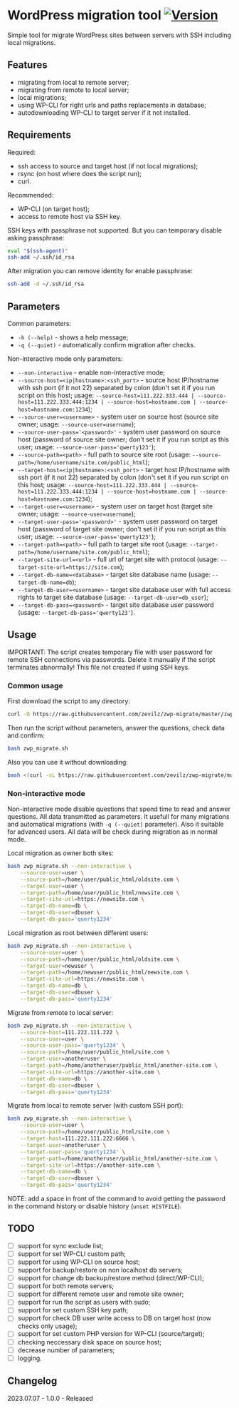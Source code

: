 # WordPress migration tool [![Version](https://img.shields.io/badge/version-v1.0.0-brightgreen.svg)](https://github.com/zevilz/zwp-migrate/releases/tag/1.0.0)

Simple tool for migrate WordPress sites between servers with SSH including local migrations.

## Features

- migrating from local to remote server;
- migrating from remote to local server;
- local migrations;
- using WP-CLI for right urls and paths replacements in database;
- autodownloading WP-CLI to target server if it not installed.

## Requirements

Required:

- ssh access to source and target host (if not local migrations);
- rsync (on host where does the script run);
- curl.

Recommended:

- WP-CLI (on target host);
- access to remote host via SSH key.

SSH keys with passphrase not supported. But you can temporary disable asking passphrase:

```bash
eval "$(ssh-agent)"
ssh-add ~/.ssh/id_rsa
```

After migration you can remove identity for enable passphrase:

```bash
ssh-add -d ~/.ssh/id_rsa
```

## Parameters

Common parameters:

- `-h (--help)` - shows a help message;
- `-q (--quiet)` - automatically confirm migration after checks.

Non-interactive mode only parameters:

- `--non-interactive` - enable non-interactive mode;
- `--source-host=<ip|hostname>:<ssh_port>` - source host IP/hostname with ssh port (if it not 22) separated by colon (don't set it if you run script on this host; usage: `--source-host=111.222.333.444 | --source-host=111.222.333.444:1234 | --source-host=hostname.com | --source-host=hostname.com:1234`);
- `--source-user=<username>` - system user on source host (source site owner; usage: `--source-user=username`);
- `--source-user-pass='<password>'` - system user password on source host (password of source site owner; don't set it if you run script as this user; usage: `--source-user-pass='qwerty123'`);
- `--source-path=<path>` - full path to source site root (usage: `--source-path=/home/username/site.com/public_html`);
- `--target-host=<ip|hostname>:<ssh_port>` - target host IP/hostname with ssh port (if it not 22) separated by colon (don't set it if you run script on this host; usage: `--source-host=111.222.333.444 | --source-host=111.222.333.444:1234 | --source-host=hostname.com | --source-host=hostname.com:1234`);
- `--target-user=<username>` - system user on target host (target site owner; usage: `--source-user=username`);
- `--target-user-pass='<password>'` - system user password on target host (password of target site owner; don't set it if you run script as this user; usage: `--source-user-pass='qwerty123'`);
- `--target-path=<path>` - full path to target site root (usage: `--target-path=/home/username/site.com/public_html`);
- `--target-site-url=<url>` - full url of target site with protocol (usage: `--target-site-url=https://site.com`);
- `--target-db-name=<database>` - target site database name (usage: `--target-db-name=db`);
- `--target-db-user=<username>` - target site database user with full access rights to target site database (usage: `--target-db-user=db_user`);
- `--target-db-pass=<password>` - target site database user password (usage: `--target-db-pass='qwerty123'`).

## Usage

IMPORTANT: The script creates temporary file with user password for remote SSH connections via passwords. Delete it manually if the script terminates abnormally! This file not created if using SSH keys.

### Common usage

First download the script to any directory:

```bash
curl -O https://raw.githubusercontent.com/zevilz/zwp-migrate/master/zwp_migrate.sh
```

Then run the script without parameters, answer the questions, check data and confirm:

```bash
bash zwp_migrate.sh
```

Also you can use it without downloading:

```bash
bash <(curl -sL https://raw.githubusercontent.com/zevilz/zwp-migrate/master/zwp_migrate.sh)
```

### Non-interactive mode

Non-interactive mode disable questions that spend time to read and answer questions. All data transmitted as parameters. It usefull for many migrations and automatical migrations (with `-q (--quiet)` parameter). Also it suitable for advanced users. All data will be check during migration as in normal mode.

Local migration as owner both sites:

```bash
bash zwp_migrate.sh --non-interactive \
	--source-user=user \
	--source-path=/home/user/public_html/oldsite.com \
	--target-user=user \
	--target-path=/home/user/public_html/newsite.com \
	--target-site-url=https://newsite.com \
	--target-db-name=db \
	--target-db-user=dbuser \
	--target-db-pass='querty1234'
```

Local migration as root between different users:

```bash
bash zwp_migrate.sh --non-interactive \
	--source-user=user \
	--source-path=/home/user/public_html/oldsite.com \
	--target-user=newuser \
	--target-path=/home/newuser/public_html/newsite.com \
	--target-site-url=https://newsite.com \
	--target-db-name=db \
	--target-db-user=dbuser \
	--target-db-pass='querty1234'
```

Migrate from remote to local server:

```bash
bash zwp_migrate.sh --non-interactive \
	--source-host=111.222.111.222 \
	--source-user=user \
	--source-user-pass='querty1234' \
	--source-path=/home/user/public_html/site.com \
	--target-user=anotheruser \
	--target-path=/home/anotheruser/public_html/another-site.com \
	--target-site-url=https://another-site.com \
	--target-db-name=db \
	--target-db-user=dbuser \
	--target-db-pass='querty1234'
```

Migrate from local to remote server (with custom SSH port):

```bash
bash zwp_migrate.sh --non-interactive \
	--source-user=user \
	--source-path=/home/user/public_html/site.com \
	--target-host=111.222.111.222:6666 \
	--target-user=anotheruser \
	--target-user-pass='querty1234' \
	--target-path=/home/anotheruser/public_html/another-site.com \
	--target-site-url=https://another-site.com \
	--target-db-name=db \
	--target-db-user=dbuser \
	--target-db-pass='querty1234'
```

NOTE: add a space in front of the command to avoid getting the password in the command history or disable history (`unset HISTFILE`).

## TODO

- [ ] support for sync exclude list;
- [ ] support for set WP-CLI custom path;
- [ ] support for using WP-CLI on source host;
- [ ] support for backup/restore on non localhost db servers;
- [ ] support for change db backup/restore method (direct/WP-CLI);
- [ ] support for both remote servers;
- [ ] support for different remote user and remote site owner;
- [ ] support for run the script as users with sudo;
- [ ] support for set custom SSH key path;
- [ ] support for check DB user write access to DB on target host (now checks only usage);
- [ ] support for set custom PHP version for WP-CLI (source/target);
- [ ] checking neccessary disk space on source host;
- [ ] decrease number of parameters;
- [ ] logging.

## Changelog

2023.07.07 - 1.0.0 - Released
